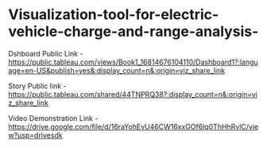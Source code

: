 # Visualization-tool-for-electric-vehicle-charge-and-range-analysis-


Dshboard Public Link - https://public.tableau.com/views/Book1_16814676104110/Dashboard1?:language=en-US&publish=yes&:display_count=n&:origin=viz_share_link

Story Public link - https://public.tableau.com/shared/44TNPRQ38?:display_count=n&:origin=viz_share_link

Video Demonstration Link - https://drive.google.com/file/d/16raYohEvU46CW16xxGOf6lq0ThHhRvlC/view?usp=drivesdk 
